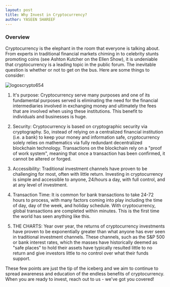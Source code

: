 ```yaml
---
layout: post
title: Why Invest in Cryptocurrency?
author: YASEEN SHAREEF
---
```


### Overview

Cryptocurrency is the elephant in the room that everyone is talking about. From experts in traditional financial markets chiming in to celebrity stunts promoting coins (see Ashton Kutcher on the Ellen Show), it is undeniable that cryptocurrency is a leading topic in the public forum. The inevitable question is whether or not to get on the bus. Here are some things to consider:

![logoscrypto654](https://news.bitcoin.com/wp-content/uploads/2018/02/Cryptocurrencies-Bnr-Bitecoin-Litecoin-Dash-Monero-Zcash-IOTA-Ethereum-Ripple.png)

1) It's purpose: Cryptocurrency serve many purposes and one of its fundamental purposes served is eliminating the need for the financial intermediaries involved in exchanging money and ultimately the fees that are involved when using these institutions. This benefit to individuals and businesses is huge.

2) Security: Cryptocurrency is based on cryptographic security via cryptography. So, instead of relying on a centralized financial institution (i.e. a bank) to keep your money and information safe, cryptocurrency solely relies on mathematics via fully redundant decentralized blockchain technology. Transactions on the blockchain rely on a "proof of work system", meaning that once a transaction has been confirmed, it cannot be altered or forged.

3) Accessibility: Traditional investment channels have proven to be challenging for most, often with little return. Investing in cryptocurrency is simple and accessible to anyone, 24/hours a day, with full control, and at any level of investment. 

4) Transaction Time: It is common for bank transactions to take 24-72 hours to process, with many factors coming into play including the time of day, day of the week, and holiday schedule. With cryptocurrency, global transactions are completed within minutes. This is the first time the world has seen anything like this.

5) THE CHARTS: Year over year, the returns of cryptocurrency investments have proven to be exponentially greater than what anyone has ever seen in traditional investment channels. These channels, such as the S&P 500 or bank interest rates, which the masses have historically deemed as "safe places" to hold their assets have typically resulted little to no return and give investors little to no control over what their funds support.

These few points are just the tip of the iceberg and we aim to continue to spread awareness and education of the endless benefits of cryptocurrency. When you are ready to invest, reach out to us - we've got you covered!
